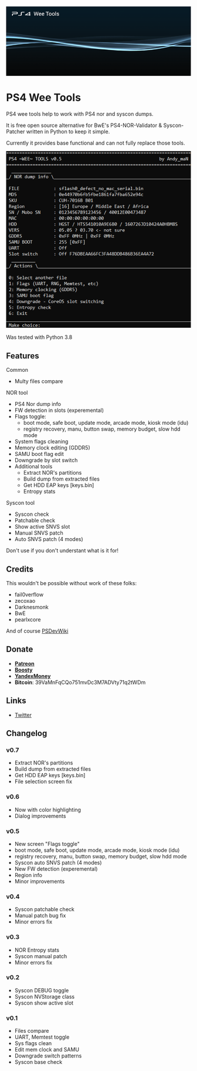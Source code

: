 ![PS4 Wee Tools](assets/splash.png)

# PS4 Wee Tools

PS4 wee tools help to work with PS4 nor and syscon dumps.

It is free open source alternative for BwE's PS4-NOR-Validator & Syscon-Patcher written in Python to keep it simple.

Currently it provides base functional and can not fully replace those tools.

![Main tool](assets/main.png)

Was tested with Python 3.8

## Features

Common
* Multy files compare

NOR tool
* PS4 Nor dump info
* FW detection in slots (experemental)
* Flags toggle:
  * boot mode, safe boot, update mode, arcade mode, kiosk mode (idu)
  * registry recovery, manu, button swap, memory budget, slow hdd mode
* System flags cleaning
* Memory clock editing (GDDR5)
* SAMU boot flag edit
* Downgrade by slot switch
* Additional tools
  * Extract NOR's partitions
  * Build dump from extracted files
  * Get HDD EAP keys [keys.bin]
  * Entropy stats

Syscon tool
* Syscon check
* Patchable check
* Show active SNVS slot
* Manual SNVS patch
* Auto SNVS patch (4 modes)

Don't use if you don't understant what is it for!

## Credits

This wouldn't be possible without work of these folks: 
* fail0verflow
* zecoxao
* Darknesmonk
* BwE
* pearlxcore

And of course [PSDevWiki](https://www.psdevwiki.com/ps4/)

## Donate

* **[Patreon](https://patreon.com/andy_man)**
* **[Boosty](https://boosty.to/andy_man/donate)**
* **[YandexMoney](https://yoomoney.ru/to/410011555252085)**
* **Bitcoin**: 39VaMnFqCQo751mvDc3M7ADVty71q2tWDm 

## Links

* [Twitter](https://twitter.com/AndyManDev)

## Changelog

### v0.7
* Extract NOR's partitions
* Build dump from extracted files
* Get HDD EAP keys [keys.bin]
* File selection screen fix

### v0.6
* Now with color highlighting
* Dialog improvements

### v0.5
* New screen "Flags toggle"
* boot mode, safe boot, update mode, arcade mode, kiosk mode (idu)
* registry recovery, manu, button swap, memory budget, slow hdd mode
* Syscon auto SNVS patch (4 modes)
* New FW detection (experemental)
* Region info
* Minor improvements

### v0.4
* Syscon patchable check
* Manual patch bug fix
* Minor errors fix

### v0.3
* NOR Entropy stats
* Syscon manual patch
* Minor errors fix

### v0.2
* Syscon DEBUG toggle
* Syscon NVStorage class
* Syscon show active slot

### v0.1
* Files compare
* UART, Memtest toggle
* Sys flags clean
* Edit mem clock and SAMU
* Downgrade switch patterns
* Syscon base check
